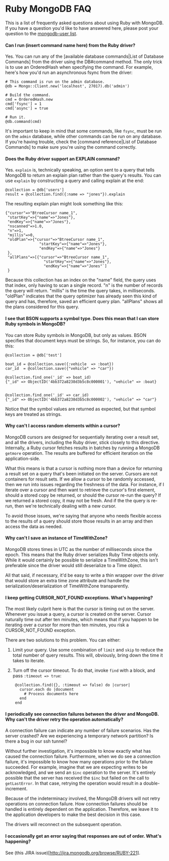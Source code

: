 # Ruby MongoDB FAQ

This is a list of frequently asked questions about using Ruby with MongoDB. If you have a question you'd like to have answered here, please post your question to the [mongodb-user list](http://groups.google.com/group/mongodb-user).

#### Can I run (insert command name here) from the Ruby driver?

Yes. You can run any of the [available database commands|List of Database Commands] from the driver using the DB#command method. The only trick is to use an OrderedHash when specifying the command. For example, here's how you'd run an asynchronous fsync from the driver:


    # This command is run on the admin database.
    @db = Mongo::Client.new('localhost', 27017).db('admin')

    # Build the command.
    cmd = OrderedHash.new
    cmd['fsync'] = 1
    cmd['async'] = true

    # Run it.
    @db.command(cmd)


It's important to keep in mind that some commands, like `fsync`, must be run on the `admin` database, while other commands can be run on any database. If you're having trouble, check the [command reference|List of Database Commands] to make sure you're using the command correctly.

#### Does the Ruby driver support an EXPLAIN command?

Yes. `explain` is, technically speaking, an option sent to a query that tells MongoDB to return an explain plan rather than the query's results. You can use `explain` by constructing a query and calling explain at the end:


    @collection = @db['users']
    result = @collection.find({:name => "jones"}).explain


The resulting explain plan might look something like this:


    {"cursor"=>"BtreeCursor name_1", 
     "startKey"=>{"name"=>"Jones"}, 
     "endKey"=>{"name"=>"Jones"}, 
     "nscanned"=>1.0, 
     "n"=>1, 
     "millis"=>0, 
     "oldPlan"=>{"cursor"=>"BtreeCursor name_1", 
                   "startKey"=>{"name"=>"Jones"}, 
                   "endKey"=>{"name"=>"Jones"}
     },
     "allPlans"=>[{"cursor"=>"BtreeCursor name_1", 
                     "startKey"=>{"name"=>"Jones"}, 
                     "endKey"=>{"name"=>"Jones"`]
     }


Because this collection has an index on the "name" field, the query uses that index, only having to scan a single record. "n" is the number of records the query will return. "millis" is the time the query takes, in milliseconds. "oldPlan" indicates that the query optimizer has already seen this kind of query and has, therefore, saved an efficient query plan. "allPlans" shows all the plans considered for this query.

#### I see that BSON supports a symbol type. Does this mean that I can store Ruby symbols in MongoDB?

You can store Ruby symbols in MongoDB, but only as values. BSON specifies that document keys must be strings. So, for instance, you can do this:


    @collection = @db['test']

    boat_id = @collection.save({:vehicle  => :boat})
    car_id  = @collection.save({"vehicle" => "car"})

    @collection.find_one('_id' => boat_id)
    {"_id" => ObjectID('4bb372a8238d3b5c8c000001'), "vehicle" => :boat}


    @collection.find_one('_id' => car_id)
    {"_id" => ObjectID('4bb372a8238d3b5c8c000002'), "vehicle" => "car"}


Notice that the symbol values are returned as expected, but that symbol keys are treated as strings.

#### Why can't I access random elements within a cursor?

MongoDB cursors are designed for sequentially iterating over a result set, and all the drivers, including the Ruby driver, stick closely to this directive. Internally, a Ruby cursor fetches results in batches by running a MongoDB `getmore` operation. The results are buffered for efficient iteration on the application-side.

What this means is that a cursor is nothing more than a device for returning a result set on a query that's been initiated on the server. Cursors are not containers for result sets. If we allow a cursor to be randomly accessed, then we run into issues regarding the freshness of the data. For instance, if I iterate over a cursor and then want to retrieve the cursor's first element, should a stored copy be returned, or should the cursor re-run the query? If we returned a stored copy, it may not be fresh. And if the the query is re-run, then we're technically dealing with a new cursor.

To avoid those issues, we're saying that anyone who needs flexible access to the results of a query should store those results in an array and then access the data as needed.

#### Why can't I save an instance of TimeWithZone?

MongoDB stores times in UTC as the number of milliseconds since the epoch. This means that the Ruby driver serializes Ruby Time objects only. While it would certainly be possible to serialize a TimeWithZone, this isn't preferable since the driver would still deserialize to a Time object.

All that said, if necessary, it'd be easy to write a thin wrapper over the driver that would store an extra time zone attribute and handle the serialization/deserialization of TimeWithZone transparently.

#### I keep getting CURSOR_NOT_FOUND exceptions. What's happening?

The most likely culprit here is that the cursor is timing out on the server. Whenever you issue a query, a cursor is created on the server. Cursor naturally time out after ten minutes, which means that if you happen to be iterating over a cursor for more than ten minutes, you risk a CURSOR_NOT_FOUND exception.

There are two solutions to this problem. You can either:

1. Limit your query. Use some combination of `limit` and `skip` to reduce the total number of query results. This will, obviously, bring down the time it takes to iterate.

2. Turn off the cursor timeout. To do that, invoke `find` with a block, and pass `:timeout => true`:

        @collection.find({}, :timeout => false) do |cursor|
          cursor.each do |document
            # Process documents here
          end
        end

#### I periodically see connection failures between the driver and MongoDB. Why can't the driver retry the operation automatically?

A connection failure can indicate any number of failure scenarios. Has the server crashed? Are we experiencing a temporary network partition? Is there a bug in our ssh tunnel?

Without further investigation, it's impossible to know exactly what has caused the connection failure. Furthermore, when we do see a connection failure, it's impossible to  know how many operations prior to the failure succeeded. For example, imagine that we are expecting writes to be acknowledged, and we send an `$inc` operation to the server. It's entirely possible that the server has received the `$inc` but failed on the call to `getLastError`. In that case, retrying the operation would result in a double-increment.

Because of the indeterminacy involved, the MongoDB drivers will not retry operations on connection failure. How connection failures should be handled is entirely dependent on the application. Therefore, we leave it to the application developers to make the best decision in this case.

The drivers will reconnect on the subsequent operation.

#### I occasionally get an error saying that responses are out of order. What's happening?

See (this JIRA issue)[http://jira.mongodb.org/browse/RUBY-221].
